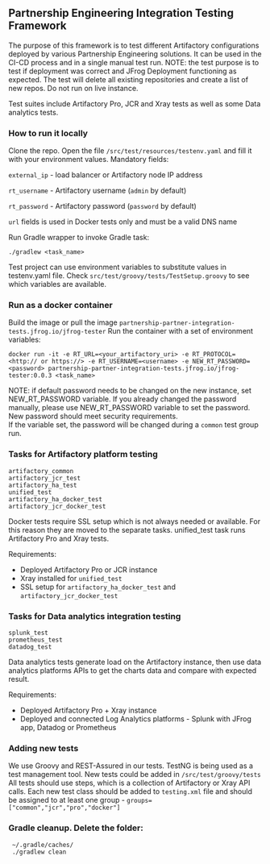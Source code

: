 ## Partnership Engineering Integration Testing Framework

The purpose of this framework is to test different Artifactory configurations deployed by various Partnership Engineering solutions.
It can be used in the CI-CD process and in a single manual test run.
NOTE: the test purpose is to test if deployment was correct and JFrog Deployment functioning as expected. 
The test will delete all existing repositories and create a list of new repos. Do not run on live instance. 

Test suites include Artifactory Pro, JCR and Xray tests as well as some Data analytics tests.    

### How to run it locally
Clone the repo. Open the file ```/src/test/resources/testenv.yaml``` and fill it with your environment values. Mandatory fields: 

`external_ip` - load balancer or Artifactory node IP address

`rt_username` - Artifactory username (`admin` by default)

`rt_password` - Artifactory password (`password` by default)

`url` fields is used in Docker tests only and must be a valid DNS name

Run Gradle wrapper to invoke Gradle task: 
```
./gradlew <task_name>
```
Test project can use environment variables to substitute values in testenv.yaml file. Check ```src/test/groovy/tests/TestSetup.groovy``` to see which variables are available. 


### Run as a docker container
Build the image or pull the image ``partnership-partner-integration-tests.jfrog.io/jfrog-tester``
Run the container with a set of environment variables:
```
docker run -it -e RT_URL=<your_artifactory_uri> -e RT_PROTOCOL=<http:// or https://> -e RT_USERNAME=<username> -e NEW_RT_PASSWORD=<password> partnership-partner-integration-tests.jfrog.io/jfrog-tester:0.0.3 <task_name>
```
NOTE: if default password needs to be changed on the new instance, set NEW_RT_PASSWORD variable.
If you already changed the password manually, please use NEW_RT_PASSWORD variable to set the password.
New password should meet security requirements.  
If the variable set, the password will be changed during a `common` test group run. 


### Tasks for Artifactory platform testing
```
artifactory_common
artifactory_jcr_test
artifactory_ha_test
unified_test
artifactory_ha_docker_test
artifactory_jcr_docker_test
```
Docker tests require SSL setup which is not always needed or available.
For this reason they are moved to the separate tasks. 
unified_test task runs Artifactory Pro and Xray tests.  

Requirements: 
- Deployed Artifactory Pro or JCR instance
- Xray installed for ``unified_test``
- SSL setup for ``artifactory_ha_docker_test`` and ``artifactory_jcr_docker_test``

### Tasks for Data analytics integration testing
```
splunk_test
prometheus_test
datadog_test
```
Data analytics tests generate load on the Artifactory instance, then use data analytics platforms APIs to get the charts 
data and compare with expected result.

Requirements: 
- Deployed Artifactory Pro + Xray instance
- Deployed and connected Log Analytics platforms - Splunk with JFrog app, Datadog or Prometheus

### Adding new tests
We use Groovy and REST-Assured in our tests. TestNG is being used as a test management tool. 
New tests could be added in `/src/test/groovy/tests`
All tests should use steps, which is a collection of Artifactory or Xray API calls. 
Each new test class should be added to `testing.xml` file and should be assigned to at least one group - ```groups=["common","jcr","pro","docker"]```

### Gradle cleanup. Delete the folder:
```
 ~/.gradle/caches/
 ./gradlew clean
```
